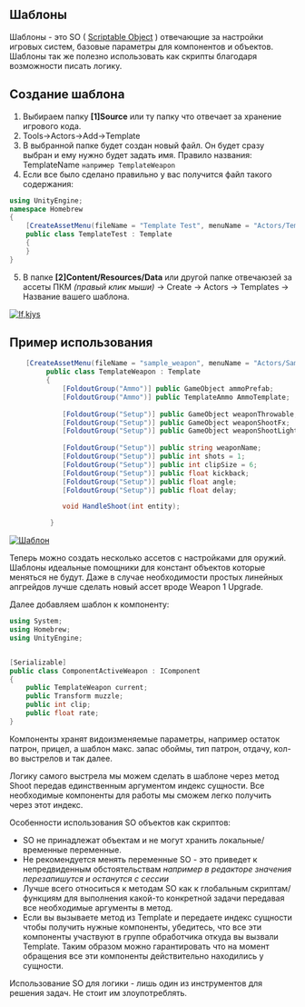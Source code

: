 ## Шаблоны

Шаблоны - это SO ( [Scriptable Object](https://unity3d.com/learn/tutorials/modules/beginner/live-training-archive/scriptable-objects) ) отвечающие за настройки игровых систем, базовые параметры для компонентов и объектов. Шаблоны так же полезно использовать как скрипты благодаря возможности писать логику.  

## Создание шаблона

1) Выбираем папку **[1]Source** или ту папку что отвечает за хранение игрового кода.
2) Tools->Actors->Add->Template 
3) В выбранной папке будет создан новый файл. Он будет сразу выбран и ему нужно будет задать имя. Правило названия: TemplateName `например TemplateWeapon` 
4) Если все было сделано правильно у вас получится файл такого содержания:
```csharp
using UnityEngine;
namespace Homebrew
{
    [CreateAssetMenu(fileName = "Template Test", menuName = "Actors/Templates/Test")]
    public class TemplateTest : Template
    {
    }
}
```
5) В папке **[2]Content/Resources/Data** или другой папке отвечаюзей за ассеты ПКМ _(правый клик мыши)_ -> Create -> Actors -> Templates -> Название вашего шаблона.

[![If,kjys](https://i.gyazo.com/df264fb0fe9db9aa9dc12e49642cdf23.png)](https://gyazo.com/df264fb0fe9db9aa9dc12e49642cdf23)


## Пример использования
```csharp
    [CreateAssetMenu(fileName = "sample_weapon", menuName = "Actors/Samples/Weapon")]
         public class TemplateWeapon : Template
         {
             [FoldoutGroup("Ammo")] public GameObject ammoPrefab;
             [FoldoutGroup("Ammo")] public TemplateAmmo AmmoTemplate;
     
             [FoldoutGroup("Setup")] public GameObject weaponThrowable;
             [FoldoutGroup("Setup")] public GameObject weaponShootFx;
             [FoldoutGroup("Setup")] public GameObject weaponShootLightFx;
     
             [FoldoutGroup("Setup")] public string weaponName;
             [FoldoutGroup("Setup")] public int shots = 1;
             [FoldoutGroup("Setup")] public int clipSize = 6;
             [FoldoutGroup("Setup")] public float kickback;
             [FoldoutGroup("Setup")] public float angle;
             [FoldoutGroup("Setup")] public float delay;

             void HandleShoot(int entity);

          }
```

[![Шаблон](https://i.gyazo.com/c3f656eb313c06501d59145ebeecb2a3.gif)](https://gyazo.com/c3f656eb313c06501d59145ebeecb2a3)

Теперь можно создать несколько ассетов с настройками для оружий. Шаблоны идеальные помощники для констант объектов которые меняться не будут. Даже в случае необходимости простых линейных апгрейдов лучше сделать новый ассет вроде Weapon 1 Upgrade. 


Далее добавляем шаблон к компоненту:

```csharp
using System;
using Homebrew;
using UnityEngine;


[Serializable]
public class ComponentActiveWeapon : IComponent
{
    public TemplateWeapon current;
    public Transform muzzle;
    public int clip;
    public float rate;
}
```

Компоненты хранят видоизменяемые параметры, например остаток патрон, прицел, а шаблон макс. запас обоймы, тип патрон, отдачу, кол-во выстрелов и так далее.

Логику самого выстрела мы можем сделать в шаблоне через метод Shoot передав единственным аргументом индекс сущности.
Все необходимые компоненты для работы мы сможем легко получить через этот индекс. 

Особенности использования SO объектов как скриптов:

* SO не принадлежат объектам и не могут хранить локальные/временные переменные. 
* Не рекомендуется менять переменные SO - это приведет к непредвиденным обстоятельствам _например в редакторе значения перезапишутся и останутся с сессии_
* Лучше всего относиться к методам SO как к глобальным скриптам/функциям для выполнения какой-то конкретной задачи передавая все необходимые аргументы в метод.
* Если вы вызываете метод из Template и передаете индекс сущности чтобы получить нужные компоненты, убедитесь, что все эти компоненты участвуют в группе обработчика откуда вы вызвали Template. Таким образом можно гарантировать что на момент обращения все эти компоненты действительно находились у сущности.

Использование SO для логики - лишь один из инструментов для решения задач. Не стоит им злоупотреблять.

